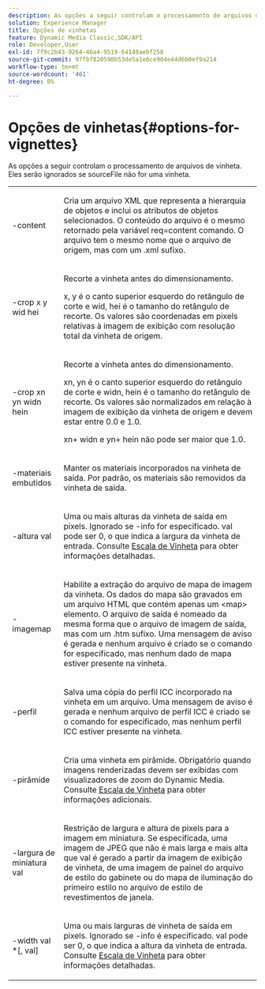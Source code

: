 ```yaml
---
description: As opções a seguir controlam o processamento de arquivos de vinheta. Eles serão ignorados se sourceFile não for uma vinheta.
solution: Experience Manager
title: Opções de vinhetas
feature: Dynamic Media Classic,SDK/API
role: Developer,User
exl-id: 7f9c2b43-9264-46a4-9519-64148aebf258
source-git-commit: 97fbf820590b53de5a1e6ce904e44d6b0ef9a214
workflow-type: tm+mt
source-wordcount: '461'
ht-degree: 0%

---
```


# Opções de vinhetas{#options-for-vignettes}

As opções a seguir controlam o processamento de arquivos de vinheta. Eles serão ignorados se sourceFile não for uma vinheta.

<table id="simpletable_6D0C967EB84947FBAC34B46C4BB23AF0"> 
 <tr class="strow"> 
  <td class="stentry"> <p><span class="codeph"> -content</span> </p></td> 
  <td class="stentry"> <p>Cria um arquivo XML que representa a hierarquia de objetos e inclui os atributos de objetos selecionados. O conteúdo do arquivo é o mesmo retornado pela variável <span class="codeph"> req=content</span> comando. O arquivo tem o mesmo nome que o arquivo de origem, mas com um <span class="filepath"> .xml</span> sufixo. </p></td> 
 </tr> 
 <tr class="strow"> 
  <td class="stentry"> <p><span class="codeph">-crop <span class="varname"> x</span><span class="varname"> y</span><span class="varname"> wid</span><span class="varname"> hei</span></span> </p></td> 
  <td class="stentry"> <p>Recorte a vinheta antes do dimensionamento. </p> <p><span class="codeph"><span class="varname"> x</span>,<span class="varname"> y</span></span> é o canto superior esquerdo do retângulo de corte e <span class="codeph"><span class="varname"> wid</span>,<span class="varname"> hei</span></span> é o tamanho do retângulo de recorte. Os valores são coordenadas em pixels relativas à imagem de exibição com resolução total da vinheta de origem. </p></td> 
 </tr> 
 <tr class="strow"> 
  <td class="stentry"> <p><span class="codeph">-crop <span class="varname"> xn</span><span class="varname"> yn</span><span class="varname"> widn</span><span class="varname"> hein</span></span> </p> </td> 
  <td class="stentry"> <p>Recorte a vinheta antes do dimensionamento. </p> <p><span class="codeph"><span class="varname"> xn</span>,<span class="varname"> yn</span></span> é o canto superior esquerdo do retângulo de corte e <span class="codeph"><span class="varname"> widn</span>,<span class="varname"> hein</span></span> é o tamanho do retângulo de recorte. Os valores são normalizados em relação à imagem de exibição da vinheta de origem e devem estar entre 0.0 e 1.0. </p> <p><span class="codeph"><span class="varname"> xn</span></span>+<span class="codeph"><span class="varname"> widn</span></span> e <span class="codeph"><span class="varname"> yn</span></span>+<span class="codeph"><span class="varname"> hein</span></span> não pode ser maior que 1.0. </p></td> 
 </tr> 
 <tr class="strow"> 
  <td class="stentry"> <p><span class="codeph"> -materiais embutidos</span> </p></td> 
  <td class="stentry"> <p>Manter os materiais incorporados na vinheta de saída. Por padrão, os materiais são removidos da vinheta de saída. </p></td> 
 </tr> 
 <tr class="strow"> 
  <td class="stentry"> <p><span class="codeph">-altura <span class="varname"> val</span></span> </p></td> 
  <td class="stentry"> <p>Uma ou mais alturas da vinheta de saída em pixels. Ignorado se -info for especificado. <span class="varname"> val</span> pode ser 0, o que indica a largura da vinheta de entrada. Consulte <a href="../../../../ir-api/vntc/utilities/c-ir-vignette-converter-vntc/c-ir-vignette-scaling.md#concept-e373a29c2f954df98d704c7723804585" type="concept" format="dita" scope="local"> Escala de Vinheta</a> para obter informações detalhadas. </p></td> 
 </tr> 
 <tr class="strow"> 
  <td class="stentry"> <p><span class="codeph"> -imagemap</span> </p></td> 
  <td class="stentry"> <p>Habilite a extração do arquivo de mapa de imagem da vinheta. Os dados do mapa são gravados em um arquivo HTML que contém apenas um <span class="codeph"> &lt;map&gt;</span> elemento. O arquivo de saída é nomeado da mesma forma que o arquivo de imagem de saída, mas com um <span class="filepath"> .htm</span> sufixo. Uma mensagem de aviso é gerada e nenhum arquivo é criado se o comando for especificado, mas nenhum dado de mapa estiver presente na vinheta. </p></td> 
 </tr> 
 <tr class="strow"> 
  <td class="stentry"> <p><span class="codeph"> -perfil</span> </p></td> 
  <td class="stentry"> <p>Salva uma cópia do perfil ICC incorporado na vinheta em um arquivo. Uma mensagem de aviso é gerada e nenhum arquivo de perfil ICC é criado se o comando for especificado, mas nenhum perfil ICC estiver presente na vinheta. </p></td> 
 </tr> 
 <tr class="strow"> 
  <td class="stentry"> <p><span class="codeph"> -pirâmide</span> </p></td> 
  <td class="stentry"> <p>Cria uma vinheta em pirâmide. Obrigatório quando imagens renderizadas devem ser exibidas com visualizadores de zoom do Dynamic Media. Consulte <a href="../../../../ir-api/vntc/utilities/c-ir-vignette-converter-vntc/c-ir-vignette-scaling.md#concept-e373a29c2f954df98d704c7723804585" type="concept" format="dita" scope="local"> Escala de Vinheta</a> para obter informações adicionais. </p></td> 
 </tr> 
 <tr class="strow"> 
  <td class="stentry"> <p><span class="codeph">-largura de miniatura <span class="varname"> val</span></span> </p></td> 
  <td class="stentry"> <p>Restrição de largura e altura de pixels para a imagem em miniatura. Se especificada, uma imagem de JPEG que não é mais larga e mais alta que <span class="varname"> val</span> é gerado a partir da imagem de exibição de vinheta, de uma imagem de painel do arquivo de estilo do gabinete ou do mapa de iluminação do primeiro estilo no arquivo de estilo de revestimentos de janela. </p></td> 
 </tr> 
 <tr class="strow"> 
  <td class="stentry"> <p><span class="codeph">-width <span class="varname"> val</span> *[,<span class="varname"> val</span>]</span> </p></td> 
  <td class="stentry"> <p>Uma ou mais larguras de vinheta de saída em pixels. Ignorado se <span class="codeph"> -info</span> é especificado. <span class="varname"> val</span> pode ser 0, o que indica a altura da vinheta de entrada. Consulte <a href="../../../../ir-api/vntc/utilities/c-ir-vignette-converter-vntc/c-ir-vignette-scaling.md#concept-e373a29c2f954df98d704c7723804585" type="concept" format="dita" scope="local"> Escala de Vinheta</a> para obter informações detalhadas. </p></td> 
 </tr> 
</table>
